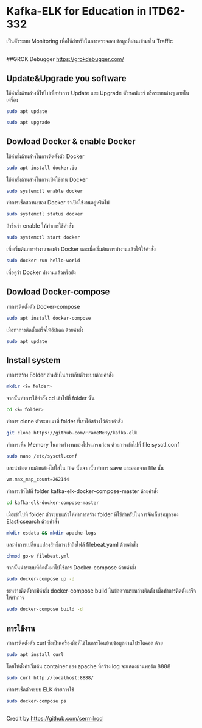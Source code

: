 # Kafka-ELK for Education in ITD62-332
เป็นตัวระบบ Monitoring เพื่อใช้สำหรับในการตรวจสอบข้อมูลที่ผ่านเข้ามาใน Traffic
##
##
##GROK Debugger
https://grokdebugger.com/
##
## Update&Upgrade you software 
ใช้คำสั่งด้านล่างที่ให้ไปเพื่อทำการ Update และ Upgrade ตัวซอฟแวร์ หรือระบบต่างๆ ภายในเครื่อง

```bash
sudo apt update
```
```bash
sudo apt upgrade
```
##
## Dowload Docker & enable Docker
ใช้คำสั่งด้านล่างในการติดตั้งตัว Docker
```bash
sudo apt install docker.io
```
ใช้คำสั่งด้านล่างในการเปิดใช้งาน Docker
```bash
sudo systemctl enable docker
```
ทำการเช็คสถานะของ Docker ว่าเปิดใช้งานอยู่หรือไม่
```bash
sudo systemctl status docker
```
ถ้าขิ้นว่า enable ให้ทำการใช้คำสั่ง
```bash
sudo systemctl start docker
```
เพื่อเริ่มต้นการทำงานของตัว Docker และเมื่อเริ่มต้นการทำงานแล้วให้ใช้คำสั่ง
```bash
sudo docker run hello-world
```
เพื่อดูว่า Docker ทำงานแล้วหรือยัง
##
## Dowload Docker-compose
ทำการติดตั้งตัว Docker-compose 
```bash
sudo apt install docker-compose
```
เมื่อทำการติดตั้งเสร็จให้อัปเดด ด้วยคำสั่ง
```bash
sudo apt update
```
##
## Install system
ทำการสร้าง Folder สำหรับในการเก็บตัวระบบด้วยคำสั่ง
```bash
mkdir <ชื่อ folder>
```
จากนั้นทำการใช้คำสั่ง cd เข้าไปที่ folder นั้น
```bash
cd <ชื่อ folder>
```
ทำการ clone ตัวระบบมาที่ folder ที่เราได้สร้างไว้ด้วยคำสั่ง
```bash
git clone https://github.com/FrameMeRy/kafka-elk
```

ทำการเพื่ม Memory ในการทำงานของโปรแกรมก่อน ด้วยการเข้าไปที่ file sysctl.conf
```bash
sudo nano /etc/sysctl.conf
```
และนำข้อตวามด้านล่างไปใส่ใน file นั้นจากนั้นทำการ save และออกจาก file นั้น 
```bash
vm.max_map_count=262144
```
ทำการเข้าไปที่ folder kafka-elk-docker-compose-master ด้วยคำสั่ง
```bash
cd kafka-elk-docker-compose-master
```
เมื่อเข้าไปที่ folder ตัวระบบแล้วให้ทำการสร้าง folder ที่ใช้สำหรับในการจัดเก็บข้อมูลของ Elasticsearch ด้วยคำสั่ง
```bash
mkdir esdata && mkdir apache-logs
```
และทำการเปลี่ยนแปลงสิทธิ์การเข้าถึงไฟล์ filebeat.yaml ด้วยคำสั่ง
```bash
chmod go-w filebeat.yml
```
จากนั้นนำระบบที่ติดตั้งมาไปใช้การ Docker-compose ด้วยคำสั่ง
```bash
sudo docker-compose up -d
```
ระหว่างติดตั้งจะมีคำสั่ง  docker-compose build ในข้อความระหว่างติดตั้ง เมื่อทำการติดตั้งเสร็จ ให้ทำการ
```bash
sudo docker-compose build -d
```
##
## การใช้งาน

ทำการติดตั้งตัว curl ซึ่งเป็นเครื่องมือที่ใช้ในการโอนย้ายข้อมูลผ่านโปรโตคอล ด้วย
```bash
sudo apt install curl
```

โดยให้ตั้งค่าเริ่มต้น container ของ apache ที่สร้าง log จะแสดงผ่านพอร์ต 8888 
```bash
sudo curl http://localhost:8888/
```
ทำการเช็คตัวระบบ ELK ด้วยการใช้ 
```bash
sudo docker-compose ps
```
##
Credit by https://github.com/sermilrod
